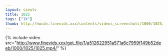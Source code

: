 ```yaml
--- 
layout: sieutv
title: 1025
tags: ["1k"]
thumb: http://hwcdn.finevids.xxx/contents/videos_screenshots/1000/1025/preview.mp4.jpg
---
```

{% include video src="http://www.finevids.xxx/get_file/1/a512622951a571a6c7959f149b52deeb/1000/1025/1025.mp4/" %} 
